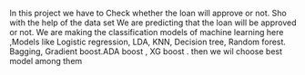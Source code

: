 In this project we have to Check whether the loan will approve or not. Sho with the help of the data set We are predicting that the loan will be approved or not.
We are making the classification models of machine learning here ,Models like Logistic regression, LDA, KNN, Decision tree, Random forest. Bagging, Gradient boost.ADA boost , XG boost .
then we wil choose best model among them
